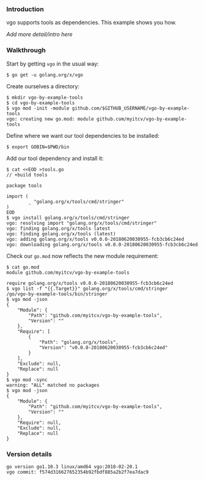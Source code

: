<!-- __JSON: egrunner script.sh # LONG ONLINE

### Introduction

vgo supports tools as dependencies. This example shows you how.

_Add more detail/intro here_

### Walkthrough

Start by getting `vgo` in the usual way:

```
{{PrintBlock "go get vgo" -}}
```

Create ourselves a directory:


```
{{PrintBlock "setup" -}}
```

Define where we want our tool dependencies to be installed:


```
{{PrintBlock "set bin target" -}}
```

Add our tool dependency and install it:


```
{{PrintBlock "add tool dependency" -}}
```

Check our `go.mod` now reflects the new module requirement:


```
{{PrintBlock "check go.mod" -}}
```

### Version details

```
{{PrintBlockOut "version details" -}}
```

-->

### Introduction

vgo supports tools as dependencies. This example shows you how.

_Add more detail/intro here_

### Walkthrough

Start by getting `vgo` in the usual way:

```
$ go get -u golang.org/x/vgo
```

Create ourselves a directory:


```
$ mkdir vgo-by-example-tools
$ cd vgo-by-example-tools
$ vgo mod -init -module github.com/$GITHUB_USERNAME/vgo-by-example-tools
vgo: creating new go.mod: module github.com/myitcv/vgo-by-example-tools
```

Define where we want our tool dependencies to be installed:


```
$ export GOBIN=$PWD/bin
```

Add our tool dependency and install it:


```
$ cat <<EOD >tools.go
// +build tools

package tools

import (
        _ "golang.org/x/tools/cmd/stringer"
)
EOD
$ vgo install golang.org/x/tools/cmd/stringer
vgo: resolving import "golang.org/x/tools/cmd/stringer"
vgo: finding golang.org/x/tools latest
vgo: finding golang.org/x/tools (latest)
vgo: adding golang.org/x/tools v0.0.0-20180620030955-fcb3cb6c24ed
vgo: downloading golang.org/x/tools v0.0.0-20180620030955-fcb3cb6c24ed
```

Check our `go.mod` now reflects the new module requirement:


```
$ cat go.mod
module github.com/myitcv/vgo-by-example-tools

require golang.org/x/tools v0.0.0-20180620030955-fcb3cb6c24ed
$ vgo list -f "{{.Target}}" golang.org/x/tools/cmd/stringer
/go/vgo-by-example-tools/bin/stringer
$ vgo mod -json
{
	"Module": {
		"Path": "github.com/myitcv/vgo-by-example-tools",
		"Version": ""
	},
	"Require": [
		{
			"Path": "golang.org/x/tools",
			"Version": "v0.0.0-20180620030955-fcb3cb6c24ed"
		}
	],
	"Exclude": null,
	"Replace": null
}
$ vgo mod -sync
warning: "ALL" matched no packages
$ vgo mod -json
{
	"Module": {
		"Path": "github.com/myitcv/vgo-by-example-tools",
		"Version": ""
	},
	"Require": null,
	"Exclude": null,
	"Replace": null
}
```

### Version details

```
go version go1.10.3 linux/amd64 vgo:2018-02-20.1
vgo commit: f574d316627652354b92fbdf885a2b2f7ea7dac9
```

<!-- END -->
